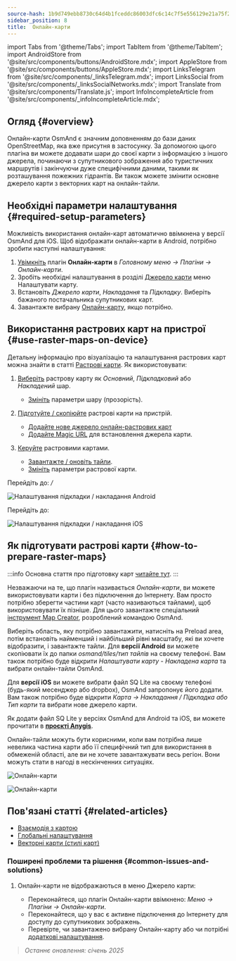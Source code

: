 ```yaml
---
source-hash: 1b9d749ebb8730c64d4b1fceddc86003dfc6c14c7f5e556129e21a75f245cdc3
sidebar_position: 8
title:  Онлайн-карти
---
```

import Tabs from '@theme/Tabs';
import TabItem from '@theme/TabItem';
import AndroidStore from '@site/src/components/buttons/AndroidStore.mdx';
import AppleStore from '@site/src/components/buttons/AppleStore.mdx';
import LinksTelegram from '@site/src/components/_linksTelegram.mdx';
import LinksSocial from '@site/src/components/_linksSocialNetworks.mdx';
import Translate from '@site/src/components/Translate.js';
import InfoIncompleteArticle from '@site/src/components/_infoIncompleteArticle.mdx';



## Огляд {#overview}

Онлайн-карти OsmAnd є значним доповненням до бази даних OpenStreetMap, яка вже присутня в застосунку. За допомогою цього плагіна ви можете додавати шари до своєї карти з інформацією з іншого джерела, починаючи з супутникового зображення або туристичних маршрутів і закінчуючи дуже специфічними даними, такими як розташування пожежних гідрантів. Ви також можете змінити основне джерело карти з векторних карт на онлайн-тайли.


## Необхідні параметри налаштування {#required-setup-parameters}

Можливість використання онлайн-карт автоматично ввімкнена у версії OsmAnd для iOS. Щоб відображати онлайн-карти в Android, потрібно зробити наступні налаштування:

1. [Увімкніть](../plugins/index.md#enable--disable) плагін **Онлайн-карти** в *Головному меню → Плагіни → Онлайн-карти*.
2. Зробіть необхідні налаштування в розділі [Джерело карти](../map/raster-maps.md#select-raster-maps) меню Налаштувати карту.
3. Встановіть *Джерело карти*, *Накладання* та *Підкладку*. Виберіть бажаного постачальника супутникових карт.
4. Завантажте вибрану [Онлайн-карту](#how-to-prepare-raster-maps), якщо потрібно.


## Використання растрових карт на пристрої {#use-raster-maps-on-device}

Детальну інформацію про візуалізацію та налаштування растрових карт можна знайти в статті [Растрові карти](../map/raster-maps.md). Як використовувати:

1. [Виберіть](../map/raster-maps.md#select-raster-maps) растрову карту як *Основний*, *Підкладковий* або *Накладений* шар.
    - [Змініть](../map/raster-maps.md#how-to-use-raster-maps) параметри шару (прозорість).

2. [Підготуйте / скопіюйте](../map/raster-maps.md#prepare--copy-raster-maps-to-device) растрові карти на пристрій.
    - [Додайте нове джерело онлайн-растрових карт](../map/raster-maps.md#add-new-online-raster-map-source)
    - [Додайте Magic URL](../map/raster-maps.md#magic-url-to-install-map-source) для встановлення джерела карти.

3. [Керуйте](../map/raster-maps.md#manage-raster-maps) растровими картами.
    - [Завантажте / оновіть тайли](../map/raster-maps.md#download--update-tiles).
    - [Змініть](../map/raster-maps.md#change-raster-map-parameters) параметри растрової карти.


<Tabs groupId="operating-systems" queryString="current-os">

<TabItem value="android" label="Android">  

Перейдіть до: *<Translate android="true" ids="shared_string_menu,configure_map,layer_overlay"/> / <Translate android="true" ids="layer_underlay"/>*

![Налаштування підкладки / накладання Android](@site/static/img/plugins/online-maps/config-underlay-overlay-android.png)

</TabItem>

<TabItem value="ios" label="iOS">  

Перейдіть до: *<Translate ios="true" ids="shared_string_menu,configure_map,map_settings_overunder"/>*

![Налаштування підкладки / накладання iOS](@site/static/img/plugins/online-maps/config-underlay-overlay-ios.png)

</TabItem>

</Tabs>


## Як підготувати растрові карти {#how-to-prepare-raster-maps}

:::info
Основна стаття про підготовку карт [читайте тут](https://docs.osmand.net/docs/technical/map-creation/create-offline-maps-yourself#raster-maps-advanced).
:::

Незважаючи на те, що плагін називається *Онлайн-карти*, ви можете використовувати карти і без підключення до Інтернету. Вам просто потрібно зберегти частини карт (часто називаються тайлами), щоб використовувати їх пізніше. Для цього завантажте спеціальний [інструмент Map Creator](http://download.osmand.net/latest-night-build/OsmAndMapCreator-main.zip), розроблений командою OsmAnd.

Виберіть область, яку потрібно завантажити, натисніть на Preload area, потім встановіть найменший і найбільший рівні масштабу, які ви хочете відобразити, і завантажте тайли.
Для <b>версії Android</b> ви можете скопіювати їх до папки <i>osmand/tiles/*тип тайлів*</i> на своєму телефоні. Вам також потрібно буде відкрити <i>Налаштувати карту - Накладена карта</i> та вибрати онлайн-тайли OsmAnd.

Для <b>версії iOS</b> ви можете вибрати файл SQ Lite на своєму телефоні (будь-який месенджер або dropbox), OsmAnd запропонує його додати. Вам також потрібно буде відкрити <i>Карта → Накладання / Підкладка або Тип карти</i> та вибрати нове джерело карти.

Як додати файл SQ Lite у версіях OsmAnd для Android та iOS, ви можете прочитати в <a href="https://anygis.ru/Web/Html/Osmand_en"><b>проєкті Anygis</b></a>.


Онлайн-тайли можуть бути корисними, коли вам потрібна лише невелика частина карти або її специфічний тип для використання в обмеженій області, але ви не хочете завантажувати весь регіон. Вони можуть стати в нагоді в нескінченних ситуаціях.

![Онлайн-карти](@site/static/img/plugins/online-maps/map_creator.jpg)

![Онлайн-карти](@site/static/img/plugins/online-maps/map_creator_menu.jpg)


## Пов'язані статті {#related-articles}

- [Взаємодія з картою](../../user/map/interact-with-map.md)
- [Глобальні налаштування](../../user/personal/global-settings.md)
- [Векторні карти (стилі карт)](../../user/map/vector-maps.md)

### Поширені проблеми та рішення {#common-issues-and-solutions}

1. Онлайн-карти не відображаються в меню Джерело карти:  
  
    - Переконайтеся, що плагін Онлайн-карти ввімкнено: *Меню → Плагіни → Онлайн-карти*.  
    - Переконайтеся, що у вас є активне підключення до Інтернету для доступу до супутникових зображень.  
    - Перевірте, чи завантажено вибрану Онлайн-карту або чи потрібні [додаткові налаштування](../map/raster-maps.md#select-raster-maps).

> *Останнє оновлення: січень 2025*